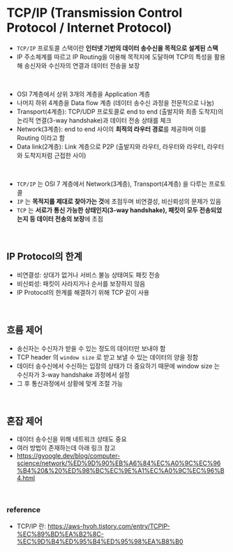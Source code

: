 # TCP/IP (Transmission Control Protocol / Internet Protocol)

- ```TCP/IP``` 프로토콜 스택이란 **인터넷 기반의 데이터 송수신을 목적으로 설계된 스택**
- IP 주소체계를 따르고 IP Routing을 이용해 목적지에 도달하며 TCP의 특성을 활용해 송신자와 수신자의 연결과 데이터 전송을 보장
<br>

- OSI 7계층에서 상위 3개의 계층을 Application 계층
- 나머지 하위 4계층을 Data flow 계층 (데이터 송수신 과정을 전문적으로 나눔)
- Transport(4계층): TCP/UDP 프로토콜로 end to end (출발지와 최종 도착지)의 논리적 연결(3-way handshake)과 데이터 전송 상태를 체크
- Network(3계층): end to end 사이의 **최적의 라우터 경로**를 제공하며 이를 Routing 이라고 함
- Data link(2계층): Link 계층으로 P2P (출발지와 라우터, 라우터와 라우터, 라우터와 도착지처럼 근접한 사이)
<br>

- ```TCP/IP``` 는 OSI 7 계층에서 Network(3계층), Transport(4계층) 을 다루는 프로토콜
-  ```IP``` 는 **목적지를 제대로 찾아가는 것**에 초점두며 비연결성, 비신뢰성의 문제가 있음
- ```TCP``` 는 **서로가 통신 가능한 상태인지(3-way handshake), 패킷이 모두 전송되었는지 등 데이터 전송의 보장**에 초점

<br>

## IP Protocol의 한계

- 비연결성: 상대가 없거나 서비스 불능 상태여도 패킷 전송
- 비신뢰성: 패킷이 사라지거나 순서를 보장하지 않음
- IP Protocol의 한계를 해결하기 위해 TCP 같이 사용

<br>

## 흐름 제어

- 송신자는 수신자가 받을 수 있는 정도의 데이터만 보내야 함
- TCP header 의 ```window size``` 로 받고 보낼 수 있는 데이터의 양을 정함
- 데이터 송수신에서 수신하는 입장의 상태가 더 중요하기 때문에 window size 는 수신자가 3-way handshake 과정에서 설정
- 그 후 통신과정에서 상황에 맞게 조절 가능

<br>

## 혼잡 제어

- 데이터 송수신을 위해 네트워크 상태도 중요 
- 여러 방법이 존재하는데 아래 링크 참고
- https://gyoogle.dev/blog/computer-science/network/%ED%9D%90%EB%A6%84%EC%A0%9C%EC%96%B4%20&%20%ED%98%BC%EC%9E%A1%EC%A0%9C%EC%96%B4.html

<br>

### reference

- TCP/IP 란: https://aws-hyoh.tistory.com/entry/TCPIP-%EC%89%BD%EA%B2%8C-%EC%9D%B4%ED%95%B4%ED%95%98%EA%B8%B0